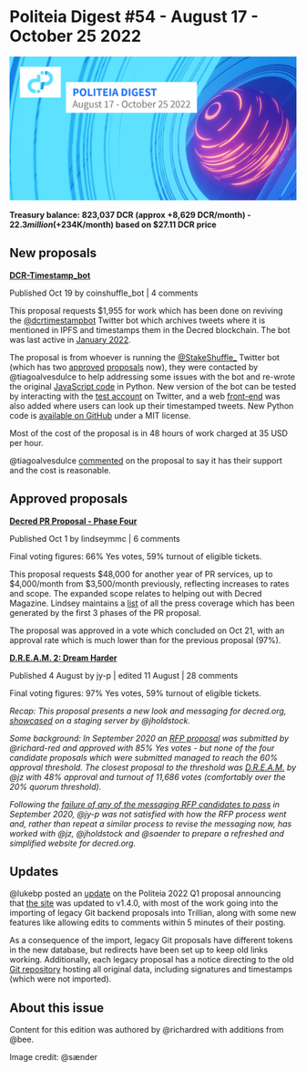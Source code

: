 # Politeia Digest #54 - August 17 - October 25 2022

![Image credit: @sænder](img/issue054/054-title.png)

**Treasury balance: 823,037 DCR (approx +8,629 DCR/month) - $22.3 million (+$234K/month) based on $27.11 DCR price**

## New proposals

**[DCR-Timestamp_bot](https://proposals.decred.org/record/0848cc9)**

Published Oct 19 by coinshuffle_bot | 4 comments

This proposal requests $1,955 for work which has been done on reviving the [@dcrtimestampbot](https://twitter.com/dcrtimestampbot) Twitter bot which archives tweets where it is mentioned in IPFS and timestamps them in the Decred blockchain. The bot was last active in [January 2022](https://twitter.com/dcrtimestampbot/status/1480249464988307457).

The proposal is from whoever is running the [@StakeShuffle_](https://twitter.com/StakeShuffle_) Twitter bot (which has two [approved](https://proposals.decred.org/record/2895755) [proposals](https://proposals.decred.org/record/1a290d8) now), they were contacted by @tiagoalvesdulce to help addressing some issues with the bot and re-wrote the original [JavaScript code](https://github.com/tiagoalvesdulce/dcrtimestamptweet) in Python. New version of the bot can be tested by interacting with the [test account](https://twitter.com/test2332_te) on Twitter, and a web [front-end](https://dcr-timestampbot.com/) was also added where users can look up their timestamped tweets. New Python code is [available on GitHub](https://github.com/JC60522/dcr_timestampbot) under a MIT license.

Most of the cost of the proposal is in 48 hours of work charged at 35 USD per hour.

@tiagoalvesdulce [commented](https://proposals.decred.org/record/0848cc9/comments/1) on the proposal to say it has their support and the cost is reasonable.

## Approved proposals

**[Decred PR Proposal - Phase Four](https://proposals.decred.org/record/d5221a9)**

Published Oct 1 by lindseymmc | 6 comments

Final voting figures: 66% Yes votes, 59% turnout of eligible tickets.

This proposal requests $48,000 for another year of PR services, up to $4,000/month from $3,500/month previously, reflecting increases to rates and scope. The expanded scope relates to helping out with Decred Magazine. Lindsey maintains a [list](https://github.com/decredcommunity/outreach/blob/data/data/monde-pr-media-coverage.csv) of all the press coverage which has been generated by the first 3 phases of the PR proposal.

The proposal was approved in a vote which concluded on Oct 21, with an approval rate which is much lower than for the previous proposal (97%).

**[D.R.E.A.M. 2: Dream Harder](https://proposals.decred.org/record/5ef57f7)**

Published 4 August by jy-p | edited 11 August | 28 comments

Final voting figures: 97% Yes votes, 59% turnout of eligible tickets.

*Recap: This proposal presents a new look and messaging for decred.org, [showcased](https://dream.jholdstock.uk/) on a staging server by @jholdstock.*

*Some background: In September 2020 an [RFP proposal](https://proposals.decred.org/proposals/91becea) was submitted by @richard-red and approved with 85% Yes votes - but none of the four candidate proposals which were submitted managed to reach the 60% approval threshold. The closest proposal to the threshold was [D.R.E.A.M.](https://proposals.decred.org/proposals/4532397) by @jz with 48% approval and turnout of 11,686 votes (comfortably over the 20% quorum threshold).*

*Following the [failure of any of the messaging RFP candidates to pass](https://proposals.decred.org/proposals/91becea) in September 2020, @jy-p was not satisfied with how the RFP process went and, rather than repeat a similar process to revise the messaging now, has worked with @jz, @jholdstock and @saender to prepare a refreshed and simplified website for decred.org.*

## Updates

@lukebp posted an [update](https://proposals.decred.org/record/4475472/comments/7) on the Politeia 2022 Q1 proposal announcing that [the site](https://proposals.decred.org/) was updated to v1.4.0, with most of the work going into the importing of legacy Git backend proposals into Trillian, along with some new features like allowing edits to comments within 5 minutes of their posting.

As a consequence of the import, legacy Git proposals have different tokens in the new database, but redirects have been set up to keep old links working. Additionally, each legacy proposal has a notice directing to the old [Git repository](https://github.com/decred-proposals/mainnet) hosting all original data, including signatures and timestamps (which were not imported).


## About this issue

Content for this edition was authored by @richardred with additions from @bee.

Image credit: @sænder
